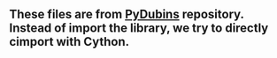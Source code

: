 ## These files are from [PyDubins](https://github.com/AndrewWalker/pydubins) repository. Instead of import the library, we try to directly cimport with Cython.